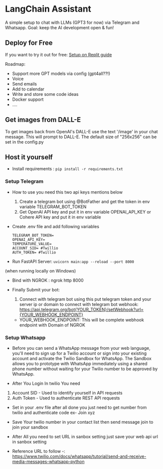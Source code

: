 # LangChain Assistant

A simple setup to chat with LLMs (GPT3 for now) via Telegram and Whatsapp. 
Goal: keep the AI development open & fun!


## Deploy for Free
If you want to try it out for free:
[Setup on Replit guide](https://searchwith.ai/blog/your-own-chatgpt-ai-assistant-on-telegram-with-langchain)


Roadmap:
- Support more GPT models via config (gpt4all??!)
- Voice 
- Send emails
- Add to calendar 
- Write and store some code ideas
- Docker support
- ....

## Get images from DALL-E

To get images back from OpenAI's DALL-E use the text '/image' in your chat message. This will prompt to DALL-E. The default size of "256x256" can be set in the config.py


## Host it yourself

* Install requirements : ``pip install -r requirements.txt``


### Setup Telegram

* How to use you need this two api keys mentions below 
    1. Create a telegram bot using @BotFather and get the token in env variable TELEGRAM_BOT_TOKEN
    2. Get OpenAI API key and put it in env variable OPENAI_API_KEY or Cohere API key and put it in env variable 

* Create .env file and add following variables
    ```
    TELEGRAM_BOT_TOKEN=
    OPENAI_API_KEY=
    TEMPERATURE_VALUE=
    ACCOUNT_SID= #Twillio
    AUTH_TOKEN= #Twillio
    ```

* Run FastAPI Server: ``uvicorn main:app --reload --port 8000``

(when running locally on Windows)
* Bind with NGROK : ngrok http 8000

* Finally Submit your bot: 
    1. Connect with telegram bot using this put telegram token and your server ip or domain to connect with telegram bot webhook: https://api.telegram.org/bot{YOUR_TOKEN}/setWebhook?url={YOUR_WEBHOOK_ENDPOINT}
    - YOUR_WEBHOOK_ENDPOINT: This will be complete webhook endpoint with Domain of NGROK


### Setup Whatsapp


* Before you can send a WhatsApp message from your web language, you'll need to sign up for a Twilio account or sign into your existing account and activate the Twilio Sandbox for WhatsApp. The Sandbox allows you to prototype with WhatsApp immediately using a shared phone number without waiting for your Twilio number to be approved by WhatsApp.

* After You Login In twilio You need 
1. Account SID - Used to identify yourself in API requests
2. Auth Token - Used to authenticate REST API requests

* Set in your .env file after all done you just need to get number from twilio and authenticate code ex- Join xyz

* Save Your twilio number in your contact list then send message join to join your sandbox 

* After All you need to set URL in sanbox setting just save your web api url in sanbox setting 

* Reference URL to follow -: https://www.twilio.com/docs/whatsapp/tutorial/send-and-receive-media-messages-whatsapp-python
